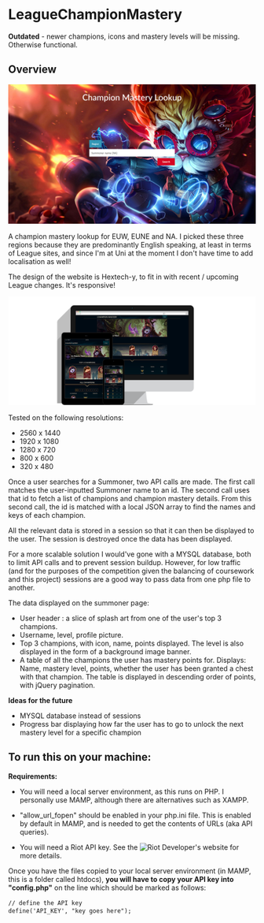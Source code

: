 LeagueChampionMastery
=====================
**Outdated** - newer champions, icons and mastery levels will be missing. Otherwise functional.

Overview
--------

![Homepage, containing a search bar and Heimerdinger's splash art](screenshots/homepage.jpg)

A champion mastery lookup for EUW, EUNE and NA. I picked these three regions because they are predominantly English speaking, at least in terms of League sites, and since I'm at Uni at the moment I don't have time to add localisation as well!

The design of the website is Hextech-y, to fit in with recent / upcoming League changes. It's responsive!

![Website displayed on a tablet, smartphone, and computer](screenshots/showcase.png)

Tested on the following resolutions:
* 2560 x 1440
* 1920 x 1080
* 1280 x 720
* 800 x 600
* 320 x 480
 
Once a user searches for a Summoner, two API calls are made. The first call matches the user-inputted Summoner name to an id. The second call uses that id to fetch a list of champions and champion mastery details. From this second call, the id is matched with a local JSON array to find the names and keys of each champion.

All the relevant data is stored in a session so that it can then be displayed to the user. The session is destroyed once the data has been displayed. 

For a more scalable solution I would've gone with a MYSQL database, both to limit API calls and to prevent session buildup. However, for low traffic (and for the purposes of the competition given the balancing of coursework and this project) sessions are a good way to pass data from one php file to another.

The data displayed on the summoner page:

* User header : a slice of splash art from one of the user's top 3 champions.
* Username, level, profile picture.
* Top 3 champions, with icon, name, points displayed. The level is also displayed in the form of a background image banner.
* A table of all the champions the user has mastery points for. Displays:
Name, mastery level, points, whether the user has been granted a chest with that champion. The table is displayed in descending order of points, with jQuery pagination.

**Ideas for the future**
* MYSQL database instead of sessions
* Progress bar displaying how far the user has to go to unlock the next mastery level for a specific champion

To run this on your machine:
----------------------------
**Requirements:**
* You will need a local server environment, as this runs on PHP. I personally use MAMP, although there are alternatives such as XAMPP.
* "allow_url_fopen" should be enabled in your php.ini file. This is enabled by default in MAMP, and is needed to get the contents of URLs (aka API queries).

* You will need a Riot API key. See the ![Riot Developer's website](https://developer.riotgames.com/docs/api-keys) for more details.

Once you have the files copied to your local server environment (in MAMP, this is a folder called htdocs), **you will have to copy your API key into "config.php"** on the line which should be marked as follows:

    // define the API key
    define('API_KEY', "key goes here");
